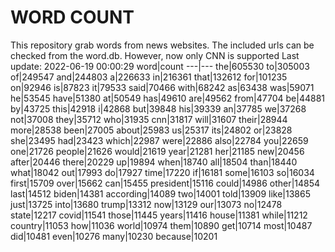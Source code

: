 # WORD COUNT
This repository grab words from news websites. The included urls can be checked from the word.db.
However, now only CNN is supported
Last update: 2022-06-19 00:00:29
word|count
---|---
the|605530
to|305003
of|249547
and|244803
a|226633
in|216361
that|132612
for|101235
on|92946
is|87823
it|79533
said|70466
with|68242
as|63438
was|59071
he|53545
have|51380
at|50549
has|49610
are|49562
from|47704
be|44881
by|43725
this|42918
i|42868
but|39848
his|39339
an|37785
we|37268
not|37008
they|35712
who|31935
cnn|31817
will|31607
their|28944
more|28538
been|27005
about|25983
us|25317
its|24802
or|23828
she|23495
had|23423
which|22987
were|22886
also|22784
you|22659
one|21726
people|21626
would|21619
year|21281
her|21185
new|20456
after|20446
there|20229
up|19894
when|18740
all|18504
than|18440
what|18042
out|17993
do|17927
time|17220
if|16181
some|16103
so|16034
first|15709
over|15662
can|15455
president|15116
could|14986
other|14854
last|14512
biden|14381
according|14089
two|14001
told|13909
like|13865
just|13725
into|13680
trump|13312
now|13129
our|13073
no|12478
state|12217
covid|11541
those|11445
years|11416
house|11381
while|11212
country|11053
how|11036
world|10974
them|10890
get|10714
most|10487
did|10481
even|10276
many|10230
because|10201
